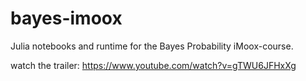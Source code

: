 # bayes-imoox

Julia notebooks and runtime for the Bayes Probability iMoox-course.

watch the trailer: https://www.youtube.com/watch?v=gTWU6JFHxXg
